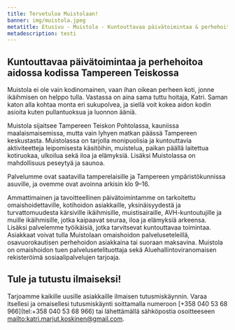 ```yaml
---
title: Tervetuloa Muistolaan!
banner: img/muistola.jpeg
metatitle: Etusivu - Muistola - Kuntouttavaa päivätoimintaa & perhehoitoa Tampereella
metadescription: testi
---
```

## Kuntouttavaa päivätoimintaa ja perhehoitoa aidossa kodissa Tampereen Teiskossa

Muistola ei ole vain kodinomainen, vaan ihan oikean perheen koti, jonne ikäihmisen on helppo tulla. Vastassa on aina sama tuttu hoitaja, Katri. Saman katon alla kohtaa monta eri sukupolvea, ja siellä voit kokea aidon kodin asioita kuten pullantuoksua ja luonnon ääniä.

Muistola sijaitsee Tampereen Teiskon Pohtolassa, kauniissa maalaismaisemissa, mutta vain lyhyen matkan päässä Tampereen keskustasta. Muistolassa on tarjolla monipuolisia ja kuntouttavia aktiviteetteja leipomisesta käsitöihin, muistelua, paikan päällä laitettua kotiruokaa, ulkoilua sekä iloa ja elämyksiä. Lisäksi Muistolassa on mahdollisuus peseytyä ja saunoa.

Palvelumme ovat saatavilla tamperelaisille ja Tampereen ympäristökunnissa asuville, ja ovemme ovat avoinna arkisin klo 9–16.

Ammattimainen ja tavoitteellinen päivätoimintamme on tarkoitettu omaishoidettaville, kotihoidon asiakkaille, yksinäisyydestä ja turvattomuudesta kärsiville ikäihmisille, muistisairaille, AVH-kuntoutujille ja muille ikäihmisille, jotka kaipaavat seuraa, iloa ja elämyksiä arkeensa. Lisäksi palvelemme työikäisiä, jotka tarvitsevat kuntouttavaa toimintaa. Asiakkaat voivat tulla Muistolaan omaishoidon palveluseteleillä, osavuorokautisen perhehoidon asiakkaina tai suoraan maksavina. Muistola on omaishoidon tuen palvelusetelituottaja sekä Aluehallintoviranomaisen rekisteröimä sosiaalipalvelujen tarjoaja.

## Tule ja tutustu ilmaiseksi!

Tarjoamme kaikille uusille asiakkaille ilmaisen tutusmiskäynnin. Varaa itsellesi ja omaisellesi tutusmiskäynti soittamalla numeroon [+358 040 53 68 966](tel:+358 040 53 68 966) tai lähettämällä sähköpostia osoitteeseen <mailto:katri.marjut.koskinen@gmail.com>.
